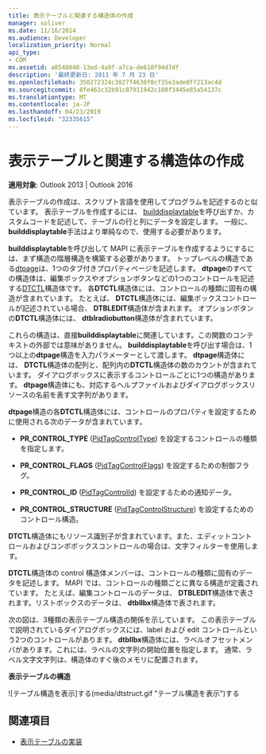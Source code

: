```yaml
---
title: 表示テーブルと関連する構造体の作成
manager: soliver
ms.date: 11/16/2014
ms.audience: Developer
localization_priority: Normal
api_type:
- COM
ms.assetid: a8548040-13ed-4a9f-a7ca-de610f94d7df
description: '最終更新日: 2011 年 7 月 23 日'
ms.openlocfilehash: 350272324c3827f4630f0cf35e3ade0ff213ac4d
ms.sourcegitcommit: 8fe462c32b91c87911942c188f3445e85a54137c
ms.translationtype: MT
ms.contentlocale: ja-JP
ms.lasthandoff: 04/23/2019
ms.locfileid: "32335615"
---
```

# <a name="creating-display-tables-and-related-structures"></a>表示テーブルと関連する構造体の作成
  
**適用対象**: Outlook 2013 | Outlook 2016 
  
表示テーブルの作成は、スクリプト言語を使用してプログラムを記述するのと似ています。 表示テーブルを作成するには、 [builddisplaytable](builddisplaytable.md)を呼び出すか、カスタムコードを記述して、テーブルの行と列にデータを設定します。 一般に、 **builddisplaytable**手法はより単純なので、使用する必要があります。 
  
**builddisplaytable**を呼び出して MAPI に表示テーブルを作成するようにするには、まず構造の階層構造を構築する必要があります。 トップレベルの構造である[dtpage](dtpage.md)は、1つのタブ付きプロパティページを記述します。 **dtpage**のすべての構造体は、編集ボックスやオプションボタンなどの1つのコントロールを記述する[DTCTL](dtctl.md)構造体です。 各**DTCTL**構造体には、コントロールの種類に固有の構造が含まれています。 たとえば、 **DTCTL**構造体には、編集ボックスコントロールが記述されている場合、 **DTBLEDIT**構造体が含まれます。 オプションボタンの**DTCTL**構造体には、 **dtblradiobutton**構造体が含まれています。 
  
これらの構造は、直接**builddisplaytable**に関連しています。この関数のコンテキストの外部では意味がありません。 **builddisplaytable**を呼び出す場合は、1つ以上の**dtpage**構造を入力パラメーターとして渡します。 **dtpage**構造体には、 **DTCTL**構造体の配列と、配列内の**DTCTL**構造体の数のカウントが含まれています。 ダイアログボックスに表示するコントロールごとに1つの構造があります。 **dtpage**構造体にも、対応するヘルプファイルおよびダイアログボックスリソースの名前を表す文字列があります。 
  
**dtpage**構造の各**DTCTL**構造体には、コントロールのプロパティを設定するために使用される次のデータが含まれています。 
  
- **PR_CONTROL_TYPE** ([PidTagControlType](pidtagcontroltype-canonical-property.md)) を設定するコントロールの種類を指定します。
    
- **PR_CONTROL_FLAGS** ([PidTagControlFlags](pidtagcontrolflags-canonical-property.md)) を設定するための制御フラグ。
    
- **PR_CONTROL_ID** ([PidTagControlId](pidtagcontrolid-canonical-property.md)) を設定するための通知データ。
    
- **PR_CONTROL_STRUCTURE** ([PidTagControlStructure](pidtagcontrolstructure-canonical-property.md)) を設定するためのコントロール構造。
    
**DTCTL**構造体にもリソース識別子が含まれています。また、エディットコントロールおよびコンボボックスコントロールの場合は、文字フィルターを使用します。 
  
**DTCTL**構造体の control 構造体メンバーは、コントロールの種類に固有のデータを記述します。 MAPI では、コントロールの種類ごとに異なる構造が定義されています。 たとえば、編集コントロールのデータは、 **DTBLEDIT**構造体で表されます。リストボックスのデータは、 **dtbllbx**構造体で表されます。 
  
次の図は、3種類の表示テーブル構造の関係を示しています。 この表示テーブルで説明されているダイアログボックスには、label および edit コントロールという2つのコントロールがあります。 **dtbllbx**構造体には、ラベルオフセットメンバがあります。これには、ラベルの文字列の開始位置を指定します。 通常、ラベル文字文字列は、構造体のすぐ後のメモリに配置されます。 
  
**表示テーブルの構造**
  
![テーブル構造を表示]する(media/dtstruct.gif "テーブル構造を表示")する
  
## <a name="see-also"></a>関連項目

- [表示テーブルの実装](display-table-implementation.md)


